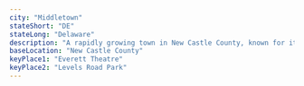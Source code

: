 ```yaml
---
city: "Middletown"
stateShort: "DE"
stateLong: "Delaware"
description: "A rapidly growing town in New Castle County, known for its family-friendly atmosphere, parks, and the historic Everett Theatre."
baseLocation: "New Castle County"
keyPlace1: "Everett Theatre"
keyPlace2: "Levels Road Park"
---
```


